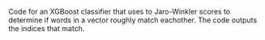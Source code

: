 Code for an XGBoost classifier that uses to Jaro-Winkler scores to determine if words in a vector roughly match eachother. The code outputs the indices that match.
